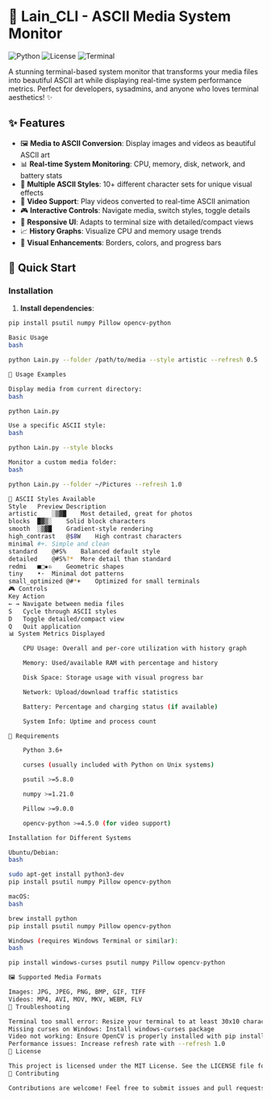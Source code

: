 
# 🎨 Lain_CLI - ASCII Media System Monitor

![Python](https://img.shields.io/badge/Python-3.6%2B-blue?logo=python)
![License](https://img.shields.io/badge/License-MIT-green)
![Terminal](https://img.shields.io/badge/Terminal-Fancy-brightgreen)

A stunning terminal-based system monitor that transforms your media files into beautiful ASCII art while displaying real-time system performance metrics. Perfect for developers, sysadmins, and anyone who loves terminal aesthetics! ✨

## ✨ Features

- 🖼️ **Media to ASCII Conversion**: Display images and videos as beautiful ASCII art
- 📊 **Real-time System Monitoring**: CPU, memory, disk, network, and battery stats
- 🎨 **Multiple ASCII Styles**: 10+ different character sets for unique visual effects
- 🎥 **Video Support**: Play videos converted to real-time ASCII animation
- 🎮 **Interactive Controls**: Navigate media, switch styles, toggle details
- 📱 **Responsive UI**: Adapts to terminal size with detailed/compact views
- 📈 **History Graphs**: Visualize CPU and memory usage trends
- 🎪 **Visual Enhancements**: Borders, colors, and progress bars

## 🚀 Quick Start

### Installation

1. **Install dependencies**:
```bash
pip install psutil numpy Pillow opencv-python

Basic Usage
bash

python Lain.py --folder /path/to/media --style artistic --refresh 0.5

🎯 Usage Examples

Display media from current directory:
bash

python Lain.py

Use a specific ASCII style:
bash

python Lain.py --style blocks

Monitor a custom media folder:
bash

python Lain.py --folder ~/Pictures --refresh 1.0

🎨 ASCII Styles Available
Style	Preview	Description
artistic	░▒▓█	Most detailed, great for photos
blocks	█▓▒░	Solid block characters
smooth	░▒▓█	Gradient-style rendering
high_contrast	@$8W	High contrast characters
minimal	#+.	Simple and clean
standard	@#S%	Balanced default style
detailed	@#S%?*	More detail than standard
redmi	■□▪▫	Geometric shapes
tiny	•·	Minimal dot patterns
small_optimized	@#*+	Optimized for small terminals
🎮 Controls
Key	Action
← →	Navigate between media files
S	Cycle through ASCII styles
D	Toggle detailed/compact view
Q	Quit application
📊 System Metrics Displayed

    CPU Usage: Overall and per-core utilization with history graph

    Memory: Used/available RAM with percentage and history

    Disk Space: Storage usage with visual progress bar

    Network: Upload/download traffic statistics

    Battery: Percentage and charging status (if available)

    System Info: Uptime and process count

🔧 Requirements

    Python 3.6+

    curses (usually included with Python on Unix systems)

    psutil >=5.8.0

    numpy >=1.21.0

    Pillow >=9.0.0

    opencv-python >=4.5.0 (for video support)

Installation for Different Systems

Ubuntu/Debian:
bash

sudo apt-get install python3-dev
pip install psutil numpy Pillow opencv-python

macOS:
bash

brew install python
pip install psutil numpy Pillow opencv-python

Windows (requires Windows Terminal or similar):
bash

pip install windows-curses psutil numpy Pillow opencv-python

🖼️ Supported Media Formats

Images: JPG, JPEG, PNG, BMP, GIF, TIFF
Videos: MP4, AVI, MOV, MKV, WEBM, FLV
🐛 Troubleshooting

Terminal too small error: Resize your terminal to at least 30x10 characters
Missing curses on Windows: Install windows-curses package
Video not working: Ensure OpenCV is properly installed with pip install opencv-python
Performance issues: Increase refresh rate with --refresh 1.0
📝 License

This project is licensed under the MIT License. See the LICENSE file for details.
🤝 Contributing

Contributions are welcome! Feel free to submit issues and pull requests.
